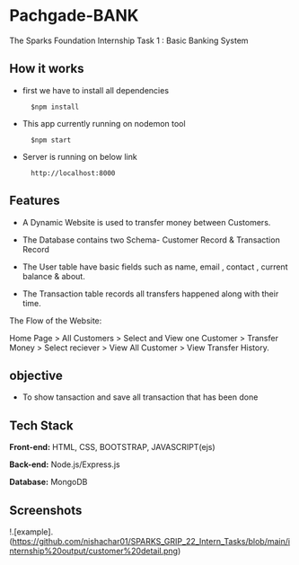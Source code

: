 # Pachgade-BANK
The Sparks Foundation Internship Task 1 : Basic Banking System

## How it works

- first we have to install all dependencies
        
        $npm install
 
- This app currently running on nodemon tool

        $npm start

- Server is running on below link

        http://localhost:8000

## Features

- A Dynamic Website is used to transfer money between Customers.

- The Database contains two Schema- Customer Record & Transaction Record

- The User table have basic fields such as name, email , contact , current balance & about.

- The Transaction table records all transfers happened along with their time.

The Flow of the Website:

Home Page > All Customers > Select and View one Customer > Transfer Money > Select reciever > View All Customer > View Transfer History.

## objective

- To show tansaction and save all transaction that has been done

## Tech Stack

**Front-end:** HTML, CSS, BOOTSTRAP, JAVASCRIPT(ejs)

**Back-end:** Node.js/Express.js

**Database:** MongoDB

## Screenshots

!.[example].(https://github.com/nishachar01/SPARKS_GRIP_22_Intern_Tasks/blob/main/internship%20output/customer%20detail.png)
